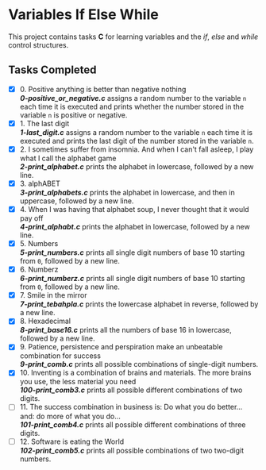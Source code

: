 # Variables If Else While

This project contains tasks __C__ for learning variables and the _if_, _else_ and _while_ control structures.

## Tasks Completed

+ [x] 0\. Positive anything is better than negative nothing<br/>_**0-positive_or_negative.c**_ assigns a random number to the variable `n` each time it is executed and prints whether the number stored in the variable `n` is positive or negative.
+ [x] 1\. The last digit<br/>_**1-last_digit.c**_ assigns a random number to the variable `n` each time it is executed and prints the last digit of the number stored in the variable `n`.
+ [x] 2\. I sometimes suffer from insomnia. And when I can't fall asleep, I play what I call the alphabet game<br/>_**2-print_alphabet.c**_ prints the alphabet in lowercase, followed by a new line.
+ [x] 3\. alphABET<br/>_**3-print_alphabets.c**_ prints the alphabet in lowercase, and then in uppercase, followed by a new line.
+ [x] 4\. When I was having that alphabet soup, I never thought that it would pay off<br/>_**4-print_alphabt.c**_ prints the alphabet in lowercase, followed by a new line.
+ [x] 5\. Numbers<br/>_**5-print_numbers.c**_ prints all single digit numbers of base 10 starting from `0`, followed by a new line.
+ [x] 6\. Numberz<br/>_**6-print_numberz.c**_ prints all single digit numbers of base 10 starting from `0`, followed by a new line.
+ [x] 7\. Smile in the mirror<br/>_**7-print_tebahpla.c**_ prints the lowercase alphabet in reverse, followed by a new line.
+ [x] 8\. Hexadecimal<br/>_**8-print_base16.c**_ prints all the numbers of base 16 in lowercase, followed by a new line.
+ [x] 9\. Patience, persistence and perspiration make an unbeatable combination for success<br/>_**9-print_comb.c**_ prints all possible combinations of single-digit numbers.
+ [x] 10\. Inventing is a combination of brains and materials. The more brains you use, the less material you need<br/>_**100-print_comb3.c**_ prints all possible different combinations of two digits.
+ [ ] 11\. The success combination in business is: Do what you do better... and: do more of what you do...<br/>_**101-print_comb4.c**_ prints all possible different combinations of three digits.
+ [ ] 12\. Software is eating the World<br/>_**102-print_comb5.c**_ prints all possible combinations of two two-digit numbers.
